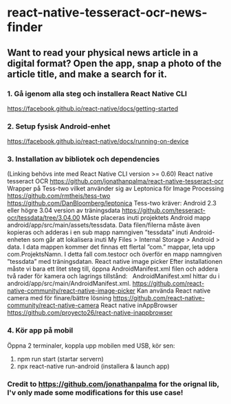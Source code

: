 # react-native-tesseract-ocr-news-finder
## Want to read your physical news article in a digital format? Open the app, snap a photo of the article title, and make a search for it.

### 1. Gå igenom alla steg och installera React Native CLI
 https://facebook.github.io/react-native/docs/getting-started
### 2. Setup fysisk Android-enhet
https://facebook.github.io/react-native/docs/running-on-device
### 3. Installation av bibliotek och dependencies
(Linking behövs inte med React Native CLI version >= 0.60)
React native tesseract OCR
https://github.com/jonathanpalma/react-native-tesseract-ocr
Wrapper på Tess-two vilket använder sig av Leptonica för Image Processing
https://github.com/rmtheis/tess-two
https://github.com/DanBloomberg/leptonica
Tess-two kräver:
	Android 2.3 eller högre
	3.04 version av träningsdata
https://github.com/tesseract-ocr/tessdata/tree/3.04.00
Måste placeras inuti projektets Android mapp android/app/src/main/assets/tessdata.
Data filen/filerna måste även kopieras och adderas i en sub mapp namngiven ”tessdata” inuti Android-enheten som går att lokalisera inuti My Files > Internal Storage > Android > data.
I data mappen kommer det finnas ett flertal ”com.” mappar, leta upp com.ProjektsNamn. I detta fall com.testocr och överför en mapp namngiven ”tessdata” med träningsdatan.
React native image picker
Efter installationen måste vi bara ett litet steg till, öppna AndroidManifest.xml filen och addera två rader för kamera och lagrings tillstånd:
<uses-permission android:name="android.permission.CAMERA" /> 
<uses-permission android:name="android.permission.WRITE_EXTERNAL_STORAGE"/>
AndroidManifest.xml hittar du i android/app/src/main/AndroidManifest.xml.
https://github.com/react-native-community/react-native-image-picker
Kan använda React native camera med för finare/bättre lösning
https://github.com/react-native-community/react-native-camera
React native inAppBrowser
https://github.com/proyecto26/react-native-inappbrowser
### 4. Kör app på mobil
Öppna 2 terminaler, koppla upp mobilen med USB, kör sen:
1. npm run start	(startar servern)
2. npx react-native run-android	(installera & launch app)

### Credit to https://github.com/jonathanpalma for the orignal lib, I'v only made some modifications for this use case!
